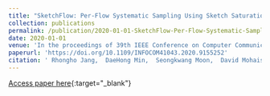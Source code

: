 ```yaml
---
title: "SketchFlow: Per-Flow Systematic Sampling Using Sketch Saturation Event"
collection: publications
permalink: /publication/2020-01-01-SketchFlow-Per-Flow-Systematic-Sampling-Using-Sketch-Saturation-Event
date: 2020-01-01
venue: 'In the proceedings of 39th IEEE Conference on Computer Communications, INFOCOM 2020, Toronto, ON, Canada, July 6-9, 2020'
paperurl: 'https://doi.org/10.1109/INFOCOM41043.2020.9155252'
citation: ' Rhongho Jang,  DaeHong Min,  Seongkwang Moon,  David Mohaisen,  DaeHun Nyang, &quot;SketchFlow: Per-Flow Systematic Sampling Using Sketch Saturation Event.&quot; In the proceedings of 39th IEEE Conference on Computer Communications, INFOCOM 2020, Toronto, ON, Canada, July 6-9, 2020, 2020.'
---
```

[Access paper here](https://doi.org/10.1109/INFOCOM41043.2020.9155252){:target="_blank"}
